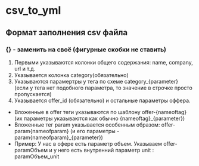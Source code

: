 # csv_to_yml
## Формат заполнения сsv файла 
### {} - заменить на своё (фигурные скобки не ставить)
1. Первыми указываются колонки общего содержания: name, company, url и т.д. 
2. Указывается колонка category(обязательно) 
3. Указываются парамертры у тега по схеме category_{parameter} (если у тега нет подобного параметра, то значение в строчке просто пропускается)
4. Указывается offer_id (обязательно) и остальные параметры оффера.
* Вложенные в offer теги указываются по шаблону offer-{nameoftag} (их параметры указываются как обычно {nameoftag}_{parameter})
* Вложенные тег param указывается особенным образом: offer-param{nameofparam} (и его параметры - param{nameofparam}_{parameter})
* Пример: У нас в офере есть параметр объем. Указываем offer-paramОбъем и у него есть внутренний параметр unit : paramОбъем_unit
